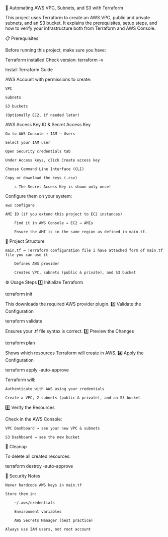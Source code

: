 🚀 Automating AWS VPC, Subnets, and S3 with Terraform

This project uses Terraform to create an AWS VPC, public and private subnets, and an S3 bucket.
It explains the prerequisites, setup steps, and how to verify your infrastructure both from Terraform and AWS Console.

📋 Prerequisites

Before running this project, make sure you have:

Terraform installed
Check version: terraform -v

Install Terraform Guide

AWS Account with permissions to create:

    VPC

    Subnets

    S3 buckets

    (Optionally EC2, if needed later)

AWS Access Key ID & Secret Access Key

    Go to AWS Console → IAM → Users

    Select your IAM user

    Open Security credentials tab

    Under Access keys, click Create access key

    Choose Command Line Interface (CLI)

    Copy or download the keys (.csv)

        ⚠️ The Secret Access Key is shown only once!

Configure them on your system:

    aws configure

    AMI ID (if you extend this project to EC2 instances)

        Find it in AWS Console → EC2 → AMIs

        Ensure the AMI is in the same region as defined in main.tf.

📂 Project Structure

    main.tf → Terraform configuration file i have attached form of main.tf file you can use it 

        Defines AWS provider

        Creates VPC, subnets (public & private), and S3 bucket

⚙️ Usage Steps
1️⃣ Initialize Terraform

terraform init

This downloads the required AWS provider plugin.
2️⃣ Validate the Configuration

terraform validate

Ensures your .tf file syntax is correct.
3️⃣ Preview the Changes

terraform plan

Shows which resources Terraform will create in AWS.
4️⃣ Apply the Configuration

terraform apply -auto-approve

Terraform will:

    Authenticate with AWS using your credentials

    Create a VPC, 2 subnets (public & private), and an S3 bucket

5️⃣ Verify the Resources

Check in the AWS Console:

    VPC Dashboard → see your new VPC & subnets

    S3 Dashboard → see the new bucket

🛑 Cleanup

To delete all created resources:

terraform destroy -auto-approve

🔐 Security Notes

    Never hardcode AWS keys in main.tf

    Store them in:

        ~/.aws/credentials

        Environment variables

        AWS Secrets Manager (best practice)

    Always use IAM users, not root account

